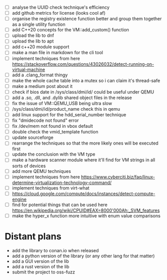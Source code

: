 - [ ] analyse the UUID check technique's efficiency
- [ ] add github metrics for license (looks cool af)
- [ ] organise the registry existence function better and group them together as a single utility function
- [ ] add C++20 concepts for the VM::add_custom() function
- [ ] upload the lib to dnf 
- [ ] upload the lib to apt 
- [ ] add c++20 module support 
- [ ] make a man file in markdown for the cli tool
- [ ] implement techniques from here https://stackoverflow.com/questions/43026032/detect-running-on-virtual-machine
- [ ] add a .clang_format thingy
- [ ] make the whole cache table into a mutex so i can claim it's thread-safe
- [ ] make a medium post about it
- [ ] check if bios date in /sys/class/dmi/id/ could be useful under QEMU
- [ ] add a .so, .dll, and .dylib shared object files in the release 
- [ ] fix the issue of VM::QEMU_USB being ultra slow
- [ ] /sys/class/dmi/id/product_name check this in qemu
- [ ] add linux support for the hdd_serial_number technique
- [ ] fix "dmidecode not found" error
- [ ] fix /dev/mem not found in vbox default
- [ ] double check the vmid_template function
- [ ] update sourceforge
- [ ] rearrange the techniques so that the more likely ones will be executed first
- [ ] update the conclusion with the VM type
- [ ] make a hardware scanner module where it'll find for VM strings in all sorts of devices
- [ ] add more QEMU techniques
- [ ] implement techniques from here https://www.cyberciti.biz/faq/linux-determine-virtualization-technology-command/
- [ ] implement techniques from virt-what
- [ ] https://cloud.google.com/compute/docs/instances/detect-compute-engine
- [ ] find for potential things that can be used here https://en.wikipedia.org/wiki/CPUID#EAX=8000'000Ah:_SVM_features
- [ ] make the hyper_x function more intuitive with enum value comparisons

# Distant plans
- add the library to conan.io when released
- add a python version of the library (or any other lang for that matter)
- add a GUI version of the lib
- add a rust version of the lib
- submit the project to oss-fuzz 
